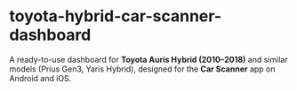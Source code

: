 # toyota-hybrid-car-scanner-dashboard
A ready-to-use dashboard for **Toyota Auris Hybrid (2010–2018)** and similar models (Prius Gen3, Yaris Hybrid), designed for the **Car Scanner** app on Android and iOS.
